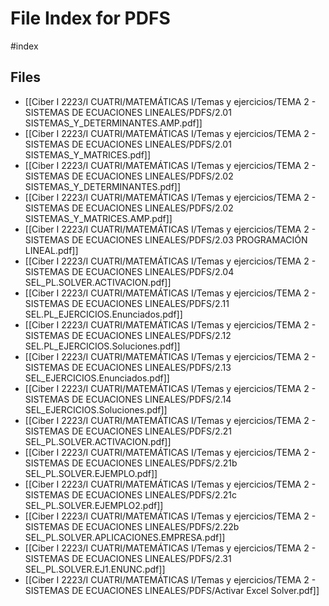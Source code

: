 # File Index for PDFS
#index

## Files

- [[Ciber I 2223/I CUATRI/MATEMÁTICAS I/Temas y ejercicios/TEMA 2 - SISTEMAS DE ECUACIONES LINEALES/PDFS/2.01 SISTEMAS_Y_DETERMINANTES.AMP.pdf]]
- [[Ciber I 2223/I CUATRI/MATEMÁTICAS I/Temas y ejercicios/TEMA 2 - SISTEMAS DE ECUACIONES LINEALES/PDFS/2.01 SISTEMAS_Y_MATRICES.pdf]]
- [[Ciber I 2223/I CUATRI/MATEMÁTICAS I/Temas y ejercicios/TEMA 2 - SISTEMAS DE ECUACIONES LINEALES/PDFS/2.02 SISTEMAS_Y_DETERMINANTES.pdf]]
- [[Ciber I 2223/I CUATRI/MATEMÁTICAS I/Temas y ejercicios/TEMA 2 - SISTEMAS DE ECUACIONES LINEALES/PDFS/2.02 SISTEMAS_Y_MATRICES.AMP.pdf]]
- [[Ciber I 2223/I CUATRI/MATEMÁTICAS I/Temas y ejercicios/TEMA 2 - SISTEMAS DE ECUACIONES LINEALES/PDFS/2.03 PROGRAMACIÓN LINEAL.pdf]]
- [[Ciber I 2223/I CUATRI/MATEMÁTICAS I/Temas y ejercicios/TEMA 2 - SISTEMAS DE ECUACIONES LINEALES/PDFS/2.04 SEL_PL.SOLVER.ACTIVACION.pdf]]
- [[Ciber I 2223/I CUATRI/MATEMÁTICAS I/Temas y ejercicios/TEMA 2 - SISTEMAS DE ECUACIONES LINEALES/PDFS/2.11 SEL.PL_EJERCICIOS.Enunciados.pdf]]
- [[Ciber I 2223/I CUATRI/MATEMÁTICAS I/Temas y ejercicios/TEMA 2 - SISTEMAS DE ECUACIONES LINEALES/PDFS/2.12 SEL.PL_EJERCICIOS.Soluciones.pdf]]
- [[Ciber I 2223/I CUATRI/MATEMÁTICAS I/Temas y ejercicios/TEMA 2 - SISTEMAS DE ECUACIONES LINEALES/PDFS/2.13 SEL_EJERCICIOS.Enunciados.pdf]]
- [[Ciber I 2223/I CUATRI/MATEMÁTICAS I/Temas y ejercicios/TEMA 2 - SISTEMAS DE ECUACIONES LINEALES/PDFS/2.14 SEL_EJERCICIOS.Soluciones.pdf]]
- [[Ciber I 2223/I CUATRI/MATEMÁTICAS I/Temas y ejercicios/TEMA 2 - SISTEMAS DE ECUACIONES LINEALES/PDFS/2.21 SEL_PL.SOLVER.ACTIVACION.pdf]]
- [[Ciber I 2223/I CUATRI/MATEMÁTICAS I/Temas y ejercicios/TEMA 2 - SISTEMAS DE ECUACIONES LINEALES/PDFS/2.21b SEL_PL.SOLVER.EJEMPLO.pdf]]
- [[Ciber I 2223/I CUATRI/MATEMÁTICAS I/Temas y ejercicios/TEMA 2 - SISTEMAS DE ECUACIONES LINEALES/PDFS/2.21c SEL_PL.SOLVER.EJEMPLO2.pdf]]
- [[Ciber I 2223/I CUATRI/MATEMÁTICAS I/Temas y ejercicios/TEMA 2 - SISTEMAS DE ECUACIONES LINEALES/PDFS/2.22b SEL_PL.SOLVER.APLICACIONES.EMPRESA.pdf]]
- [[Ciber I 2223/I CUATRI/MATEMÁTICAS I/Temas y ejercicios/TEMA 2 - SISTEMAS DE ECUACIONES LINEALES/PDFS/2.31 SEL_PL.SOLVER.EJ1.ENUNC.pdf]]
- [[Ciber I 2223/I CUATRI/MATEMÁTICAS I/Temas y ejercicios/TEMA 2 - SISTEMAS DE ECUACIONES LINEALES/PDFS/Activar Excel Solver.pdf]]
